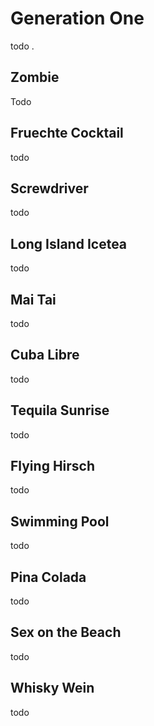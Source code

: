 # Generation One
todo
.
## Zombie
Todo

## Fruechte Cocktail
todo

## Screwdriver
todo

## Long Island Icetea
todo

## Mai Tai
todo

## Cuba Libre
todo

## Tequila Sunrise
todo

## Flying Hirsch
todo

## Swimming Pool
todo

## Pina Colada
todo

## Sex on the Beach
todo

## Whisky Wein
todo
